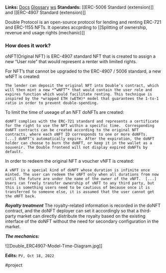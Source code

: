 
**Links:** [Docs]([https://docs.double.one/](https://vk.com/away.php?to=https%3A%2F%2Fdocs.double.one%2F&cc_key=)) [Glossary](https://docs.double.one/concepts/glossary) [ws](https://double.one/)
**Standards:** [[ERC-5006 Standard (extension)]] and [[ERC-4907 Standard (extension)]]

Double Protocol is an open-source protocol for lending and renting ERC-721 and ERC-1155 NFTs.
It operates accprding to [[Splitting of ownership, revenue and usage rights (mechanic)]]

### How does it work?

oNFT(Original NFT) is ERC-4907 standard NFT that is created to assign a new “User role” that would represent a renter with limited rights.

For NFT’s that cannot be upgraded to the ERC-4907 / 5006 standard, a new wNFT is created:

	The lender can deposit the original NFT into Double’s contract, which will then mint a new *“wNFT”* that would contain the user role and expires function which would facilitate renting. This technique is inspired by the *wrapped ETH (wETH)* model that guarantees the 1-to-1 ratio in order to prevent double-spending.  
  
To limit the time of useage of an NFT doNFTs are created:

	doNFT complies with the ERC-721 standard and represents a certificate for the right to use the NFT within a specific time.  Corresponding doNFT contracts can be created according to the original NFT contracts, where each oNFT ID corresponds to one or more doNFTs.  [...] doNFT’s automatically expire. After the expiration, the doNFT holder can choose to burn the doNFT, or keep it in the wallet as a souvenir. The Double frontend will not display expired doNFTs by default.  
  
In order to redeem the original NFT a voucher vNFT  is created:
  
	A vNFT is a special kind of doNFT whose duration is infinite once minted. The user can redeem the oNFT only when all durations from now until the future are under the name of the owner of the vNFT.  [...] Users can freely transfer ownership of vNFT to any third party, but this is something users need to be cautious of because once it is transferred to someone else, it is assumed that the user cannot get the oNFT back.  
  
***Royalty treatment***
The royalty-related information is recorded in the doNFT contract, and the doNFT deployer can set it accordingly so that a third-party market can directly distribute the royalty based on the existing interface of the doNFT without the need for secondary configuration in the market.

***The mechanics:***


![[Double_ERC4907-Model-Time-Diagram.jpg]]

**Edits:** `PV, Oct 18, 2022`

#project 